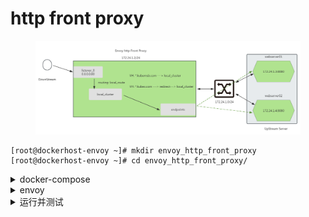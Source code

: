 # http front proxy

<figure><img src="../../../.gitbook/assets/image (7).png" alt=""><figcaption></figcaption></figure>

```
[root@dockerhost-envoy ~]# mkdir envoy_http_front_proxy 
[root@dockerhost-envoy ~]# cd envoy_http_front_proxy/
```



<details>

<summary>docker-compose</summary>

<pre class="language-yaml"><code class="lang-yaml"><strong>version: '3.3'
</strong>services:
  envoy:
    image: envoyproxy/envoy:v1.30.1
    volumes:
    - ./envoy.yaml:/etc/envoy/envoy.yaml
    networks:
      envoymesh:
        ipv4_address: 172.24.1.2
        aliases:
        - front-proxy
    depends_on:
    - webserver01
    - webserver02
  webserver01:
    image: www.kubemsb.com/envoy/demoapp:v1.0
    environment:
      - PORT=8080
    hostname: webserver01
    networks:
      envoymesh:
        ipv4_address: 172.24.1.3
        aliases:
        - webserver01
  webserver02:
    image: www.kubemsb.com/envoy/demoapp:v1.0
    environment:
      - PORT=8080
    hostname: webserver02
    networks:
      envoymesh:
        ipv4_address: 172.24.1.4
        aliases:
        - webserver02
networks:
  envoymesh:
    driver: bridge
    ipam:
      config:
        - subnet: 172.24.1.0/24
</code></pre>



</details>

<details>

<summary>envoy</summary>

```
# vim envoy.yaml

# cat envoy.yaml
static_resources:
  listeners:
  - name: listener_0
    address:
      socket_address: { address: 0.0.0.0, port_value: 80 }
    filter_chains:
    - filters:
      - name: envoy.filters.network.http_connection_manager
        typed_config:
          "@type": type.googleapis.com/envoy.extensions.filters.network.http_connection_manager.v3.HttpConnectionManager
          stat_prefix: ingress_http
          codec_type: AUTO
          route_config:
            name: local_route
            virtual_hosts:
            - name: web_service_1
              domains: ["*.kubemsb.com", "kubemsb.com"]
              routes:
              - match: { prefix: "/" }
                route: { cluster: local_cluster }
            - name: web_service_2
              domains: ["*.kubex.com","kubex.com"]
              routes:
              - match: { prefix: "/" }
                redirect:
                  host_redirect: "www.kubemsb.com"
          http_filters:
          - name: envoy.filters.http.router
            typed_config:
              "@type": type.googleapis.com/envoy.extensions.filters.http.router.v3.Router
  clusters:
  - name: local_cluster
    connect_timeout: 0.25s
    type: STATIC
    lb_policy: ROUND_ROBIN
    load_assignment:
      cluster_name: local_cluster
      endpoints:
      - lb_endpoints:
        - endpoint:
            address:
              socket_address: { address: 172.24.1.3, port_value: 8080 }
        - endpoint:
            address:
              socket_address: { address: 172.24.1.4, port_value: 8080 }

```



</details>



<details>

<summary>运行并测试</summary>



docker-compose up

curl -H "host: www.kubemsb.com" 172.24.1.2\
curl -I -H "host: www.kubex.com" 172.24.1.2

```powershell
# docker-compose up
[+] Running 4/0
 ✔ Network envoy_http_front_proxy_envoymesh        Created                                 0.0s
 ✔ Container envoy_http_front_proxy-webserver02-1  Created                                 0.0s
 ✔ Container envoy_http_front_proxy-webserver01-1  Created                                 0.0s
 ✔ Container envoy_http_front_proxy-envoy-1        Created                                 0.0s
Attaching to envoy-1, webserver01-1, webserver02-1
webserver01-1  |  * Running on http://0.0.0.0:8080/ (Press CTRL+C to quit)
webserver02-1  |  * Running on http://0.0.0.0:8080/ (Press CTRL+C to quit)
envoy-1        | [2024-05-23 14:07:55.523][1][info][main] [source/server/server.cc:428] initializing epoch 0 (base id=0, hot restart version=11.104)
```

```powershell
# docker ps
CONTAINER ID   IMAGE                                COMMAND                   CREATED          STATUS          PORTS       NAMES
8490437ed506   envoyproxy/envoy:v1.30.1             "/docker-entrypoint.…"   38 seconds ago   Up 38 seconds   10000/tcp   envoy_http_front_proxy-envoy-1
154519832fc0   www.kubemsb.com/envoy/demoapp:v1.0   "/bin/sh -c 'python3…"   38 seconds ago   Up 38 seconds               envoy_http_front_proxy-webserver01-1
1dd6efae4f46   www.kubemsb.com/envoy/demoapp:v1.0   "/bin/sh -c 'python3…"   38 seconds ago   Up 38 seconds               envoy_http_front_proxy-webserver02-1
```

```powershell
# docker inspect 849043
.......
   "Networks": {
                "envoy_http_front_proxy_envoymesh": {
                    "IPAMConfig": {
                        "IPv4Address": "172.24.1.2"
                    },
                    "Links": null,
                    "Aliases": [
                        "envoy_http_front_proxy-envoy-1",
                        "envoy",
                        "front-proxy"
                    ],
                    "MacAddress": "02:42:ac:18:01:02",
                    "NetworkID": "a80ac1008ee8acafecfbe1d3d9e6e9253e2692634927724c49badb2c3b2f9776",
                    "EndpointID": "3d09e8482b51556bcd0c2617329164e09fe7829d7cf958928e309e168ab88337",
                    "Gateway": "172.24.1.1",
                    "IPAddress": "172.24.1.2",
                    "IPPrefixLen": 24,
                    "IPv6Gateway": "",
                    "GlobalIPv6Address": "",
                    "GlobalIPv6PrefixLen": 0,
                    "DriverOpts": null,
                    "DNSNames": [
                        "envoy_http_front_proxy-envoy-1",
                        "envoy",
                        "front-proxy",
                        "8490437ed506"
                    ]
                }
            }
        }
    }
]
```

```powershell
[root@dockerhost-envoy ~]# curl -H "Host: www.kubemsb.com" http://172.24.1.2
demoapp v1.0 !! ClientIP: 172.24.1.2, ServerName: webserver02, ServerIP: 172.24.1.4!

[root@dockerhost-envoy ~]# curl -H "Host: www.kubemsb.com" http://172.24.1.2
demoapp v1.0 !! ClientIP: 172.24.1.2, ServerName: webserver01, ServerIP: 172.24.1.3!
```

```powershell
# curl -H "Host: www.kubex.com" http://172.24.1.2
看不到任何响应数据

# curl -I -H "Host: www.kubex.com" http://172.24.1.2
HTTP/1.1 301 Moved Permanently
location: http://www.kubemsb.com/
date: Thu, 23 May 2024 14:13:03 GMT
server: envoy
transfer-encoding: chunked
```

```powershell
# curl -vL -H "Host: www.kubex.com" http://172.24.1.2
* About to connect() to 172.24.1.2 port 80 (#0)
*   Trying 172.24.1.2...
* Connected to 172.24.1.2 (172.24.1.2) port 80 (#0)
> GET / HTTP/1.1
> User-Agent: curl/7.29.0
> Accept: */*
> Host: www.kubex.com
>
< HTTP/1.1 301 Moved Permanently
< location: http://www.kubemsb.com/
< date: Thu, 23 May 2024 14:14:11 GMT
< server: envoy
< content-length: 0
<
* Connection #0 to host 172.24.1.2 left intact
* Issue another request to this URL: 'http://www.kubemsb.com/'
* About to connect() to www.kubemsb.com port 80 (#1)
*   Trying 192.168.10.191...
* Connected to www.kubemsb.com (192.168.10.191) port 80 (#1)
> GET / HTTP/1.1
> User-Agent: curl/7.29.0
> Host: www.kubemsb.com
> Accept: */*
>
< HTTP/1.1 308 Permanent Redirect
< Server: nginx/1.25.2
< Date: Thu, 23 May 2024 14:14:11 GMT
< Content-Type: text/html
< Content-Length: 171
< Connection: keep-alive
< Location: https://www.kubemsb.com:443/
<

如果www.kubemsb.com对应一个web站点，则可以进行访问。
```

</details>
